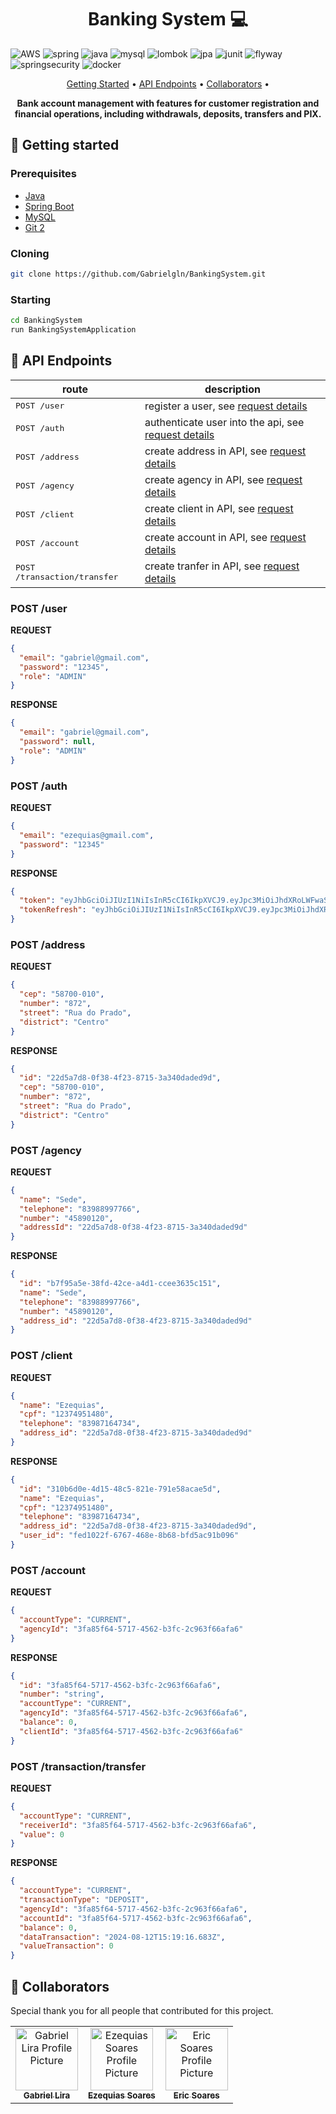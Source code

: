 [JAVA_BADGE]:https://img.shields.io/badge/java-%23ED8B00.svg?style=for-the-badge&logo=openjdk&logoColor=white
[SPRING_BADGE]: https://img.shields.io/badge/spring-%236DB33F.svg?style=for-the-badge&logo=spring&logoColor=white
[MYSQL_BADGE]:https://img.shields.io/badge/MySQL-%234479A1.svg?style=for-the-badge&logo=mysql&logoColor=white
[AWS_BADGE]:https://img.shields.io/badge/AWS-%23FF9900.svg?style=for-the-badge&logo=amazon-aws&logoColor=white
[LOMBOK_BADGE]:https://img.shields.io/badge/Lombok-%2318A558.svg?style=for-the-badge&logo=lombok&logoColor=white
[JPA_BADGE]:https://img.shields.io/badge/JPA-%2300A3E0.svg?style=for-the-badge&logo=java&logoColor=white
[JUNIT_BADGE]:https://img.shields.io/badge/JUnit5-25A162.svg?style=for-the-badge&logo=JUnit5&logoColor=white
[FLYWAY_BADGE]:https://img.shields.io/badge/Flyway-%2300A6A0.svg?style=for-the-badge&logo=flyway&logoColor=white
[SPRING_SECURITY_BADGE]:https://img.shields.io/badge/Spring%20Security-6DB33F.svg?style=for-the-badge&logo=Spring-Security&logoColor=white
[DOCKER_BADGE]:https://img.shields.io/badge/Docker-2496ED.svg?style=for-the-badge&logo=Docker&logoColor=white

<h1 align="center" style="font-weight: bold;">Banking System 💻</h1>

![AWS][AWS_BADGE]
![spring][SPRING_BADGE]
![java][JAVA_BADGE]
![mysql][MYSQL_BADGE]
![lombok][LOMBOK_BADGE]
![jpa][JPA_BADGE]
![junit][JUNIT_BADGE]
![flyway][FLYWAY_BADGE]
![springsecurity][SPRING_SECURITY_BADGE]
![docker][DOCKER_BADGE]

<p align="center">
 <a href="#started">Getting Started</a> • 
  <a href="#routes">API Endpoints</a> •
 <a href="#colab">Collaborators</a> •
</p>

<p align="center">
  <b>Bank account management with features for customer registration and financial operations, including withdrawals, deposits, transfers and PIX.</b>
</p>

<h2 id="started">🚀 Getting started</h2>

<h3>Prerequisites</h3>

- [Java](https://download.oracle.com/java/17/archive/jdk-17.0.6_windows-x64_bin.msi)
- [Spring Boot](https://start.spring.io/)
- [MySQL](https://dev.mysql.com/downloads/installer/)
- [Git 2](https://github.com)

<h3>Cloning</h3>

```bash
git clone https://github.com/Gabrielgln/BankingSystem.git
```

<h3>Starting</h3>

```bash
cd BankingSystem
run BankingSystemApplication
```

<h2 id="routes">📍 API Endpoints</h2>

| route                                 | description                                          
|---------------------------------------|---------------------------------------------------------------------------------------------------------
| <kbd>POST /user</kbd>                 | register a user, see [request details](#post-user-detail)
| <kbd>POST /auth</kbd>                 | authenticate user into the api, see [request details](#post-auth-detail)
| <kbd>POST /address</kbd>              | create address in API, see [request details](#post-address-detail)
| <kbd>POST /agency</kbd>               | create agency in API, see [request details](#post-agency-detail)
| <kbd>POST /client</kbd>               | create client in API, see [request details](#post-client-detail)
| <kbd>POST /account</kbd>              | create account in API, see [request details](#post-account-detail)
| <kbd>POST /transaction/transfer</kbd> | create tranfer in API, see [request details](#post-transaction-transfer-detail)

<h3 id="post-user-detail">POST /user</h3>

**REQUEST**
```json
{
  "email": "gabriel@gmail.com",
  "password": "12345",
  "role": "ADMIN"
}
```

**RESPONSE**
```json
{
  "email": "gabriel@gmail.com",
  "password": null,
  "role": "ADMIN"
}
```

<h3 id="post-auth-detail">POST /auth</h3>

**REQUEST**
```json
{
  "email": "ezequias@gmail.com",
  "password": "12345"
}
```

**RESPONSE**
```json
{
  "token": "eyJhbGciOiJIUzI1NiIsInR5cCI6IkpXVCJ9.eyJpc3MiOiJhdXRoLWFwaSIsInN1YiI6ImV6ZXF1aWFzQGdtYWlsLmNvbSIsImV4cCI6MTcyMzIxMjI1OH0.uKB2fcg3BS7-niaZf8iIccLJA0Zk-XK_3DZgbHMQxLc",
  "tokenRefresh": "eyJhbGciOiJIUzI1NiIsInR5cCI6IkpXVCJ9.eyJpc3MiOiJhdXRoLWFwaSIsInVzZXIiOiJlemVxdWlhc0BnbWFpbC5jb20iLCJjb2RlQWNjZXNzIjoiOGQxMGEyYjQtNjZmZS04NzIyLTE5NGItNWJjNjU1NTRkZTE5IiwiZXhwIjoxNzI0NDY1MDU4LCJpc1JlZnJlc2hUb2tlbiI6dHJ1ZX0.7JJq7C8LSHDIVkJIejhbrLnfBnULOvkOvOM0pszjHgU"
}
```

<h3 id="post-address-detail">POST /address</h3>

**REQUEST**
```json
{
  "cep": "58700-010",
  "number": "872",
  "street": "Rua do Prado",
  "district": "Centro"
}
```

**RESPONSE**
```json
{
  "id": "22d5a7d8-0f38-4f23-8715-3a340daded9d",
  "cep": "58700-010",
  "number": "872",
  "street": "Rua do Prado",
  "district": "Centro"
}
```

<h3 id="post-agency-detail">POST /agency</h3>

**REQUEST**
```json
{
  "name": "Sede",
  "telephone": "83988997766",
  "number": "45890120",
  "addressId": "22d5a7d8-0f38-4f23-8715-3a340daded9d"
}
```

**RESPONSE**
```json
{
  "id": "b7f95a5e-38fd-42ce-a4d1-ccee3635c151",
  "name": "Sede",
  "telephone": "83988997766",
  "number": "45890120",
  "address_id": "22d5a7d8-0f38-4f23-8715-3a340daded9d"
}
```

<h3 id="post-client-detail">POST /client</h3>

**REQUEST**
```json
{
  "name": "Ezequias",
  "cpf": "12374951480",
  "telephone": "83987164734",
  "address_id": "22d5a7d8-0f38-4f23-8715-3a340daded9d"
}
```

**RESPONSE**
```json
{
  "id": "310b6d0e-4d15-48c5-821e-791e58acae5d",
  "name": "Ezequias",
  "cpf": "12374951480",
  "telephone": "83987164734",
  "address_id": "22d5a7d8-0f38-4f23-8715-3a340daded9d",
  "user_id": "fed1022f-6767-468e-8b68-bfd5ac91b096"
}
```

<h3 id="post-account-detail">POST /account</h3>

**REQUEST**
```json
{
  "accountType": "CURRENT",
  "agencyId": "3fa85f64-5717-4562-b3fc-2c963f66afa6"
}
```

**RESPONSE**
```json
{
  "id": "3fa85f64-5717-4562-b3fc-2c963f66afa6",
  "number": "string",
  "accountType": "CURRENT",
  "agencyId": "3fa85f64-5717-4562-b3fc-2c963f66afa6",
  "balance": 0,
  "clientId": "3fa85f64-5717-4562-b3fc-2c963f66afa6"
}
```

<h3 id="post-transaction-transfer-detail">POST /transaction/transfer</h3>

**REQUEST**
```json
{
  "accountType": "CURRENT",
  "receiverId": "3fa85f64-5717-4562-b3fc-2c963f66afa6",
  "value": 0
}
```

**RESPONSE**
```json
{
  "accountType": "CURRENT",
  "transactionType": "DEPOSIT",
  "agencyId": "3fa85f64-5717-4562-b3fc-2c963f66afa6",
  "accountId": "3fa85f64-5717-4562-b3fc-2c963f66afa6",
  "balance": 0,
  "dataTransaction": "2024-08-12T15:19:16.683Z",
  "valueTransaction": 0
}
```

<h2 id="colab">🤝 Collaborators</h2>

Special thank you for all people that contributed for this project.

<table>
  <tr>
    <td align="center">
      <a href="#">
        <img src="https://avatars.githubusercontent.com/u/106107461?v=4" width="100px;" alt="Gabriel Lira Profile Picture"/><br>
        <sub>
          <b>Gabriel Lira</b>
        </sub>
      </a>
    </td>
    <td align="center">
      <a href="#">
        <img src="https://avatars.githubusercontent.com/u/87997012?v=4" width="100px;" alt="Ezequias Soares Profile Picture"/><br>
        <sub>
          <b>Ezequias Soares</b>
        </sub>
      </a>
    </td>
    <td align="center">
      <a href="#">
        <img src="https://avatars.githubusercontent.com/u/58977849?v=4" width="100px;" alt="Eric Soares Profile Picture"/><br>
        <sub>
          <b>Eric Soares</b>
        </sub>
      </a>
    </td>
  </tr>
</table>
